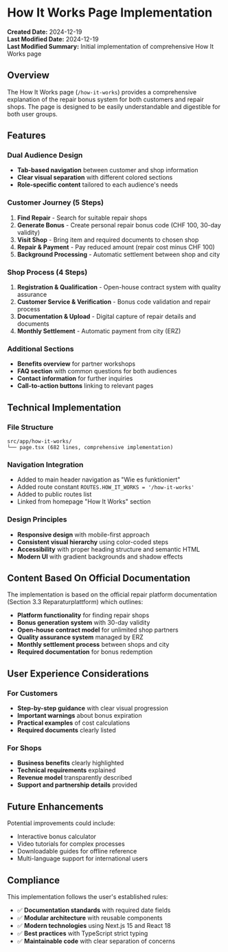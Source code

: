 # How It Works Page Implementation

**Created Date:** 2024-12-19  
**Last Modified Date:** 2024-12-19  
**Last Modified Summary:** Initial implementation of comprehensive How It Works page

## Overview

The How It Works page (`/how-it-works`) provides a comprehensive explanation of the repair bonus system for both customers and repair shops. The page is designed to be easily understandable and digestible for both user groups.

## Features

### Dual Audience Design
- **Tab-based navigation** between customer and shop information
- **Clear visual separation** with different colored sections
- **Role-specific content** tailored to each audience's needs

### Customer Journey (5 Steps)
1. **Find Repair** - Search for suitable repair shops
2. **Generate Bonus** - Create personal repair bonus code (CHF 100, 30-day validity)
3. **Visit Shop** - Bring item and required documents to chosen shop
4. **Repair & Payment** - Pay reduced amount (repair cost minus CHF 100)
5. **Background Processing** - Automatic settlement between shop and city

### Shop Process (4 Steps)
1. **Registration & Qualification** - Open-house contract system with quality assurance
2. **Customer Service & Verification** - Bonus code validation and repair process
3. **Documentation & Upload** - Digital capture of repair details and documents
4. **Monthly Settlement** - Automatic payment from city (ERZ)

### Additional Sections
- **Benefits overview** for partner workshops
- **FAQ section** with common questions for both audiences
- **Contact information** for further inquiries
- **Call-to-action buttons** linking to relevant pages

## Technical Implementation

### File Structure
```
src/app/how-it-works/
└── page.tsx (682 lines, comprehensive implementation)
```

### Navigation Integration
- Added to main header navigation as "Wie es funktioniert"
- Added route constant `ROUTES.HOW_IT_WORKS = '/how-it-works'`
- Added to public routes list
- Linked from homepage "How It Works" section

### Design Principles
- **Responsive design** with mobile-first approach
- **Consistent visual hierarchy** using color-coded steps
- **Accessibility** with proper heading structure and semantic HTML
- **Modern UI** with gradient backgrounds and shadow effects

## Content Based On Official Documentation

The implementation is based on the official repair platform documentation (Section 3.3 Reparaturplattform) which outlines:

- **Platform functionality** for finding repair shops
- **Bonus generation system** with 30-day validity
- **Open-house contract model** for unlimited shop partners
- **Quality assurance system** managed by ERZ
- **Monthly settlement process** between shops and city
- **Required documentation** for bonus redemption

## User Experience Considerations

### For Customers
- **Step-by-step guidance** with clear visual progression
- **Important warnings** about bonus expiration
- **Practical examples** of cost calculations
- **Required documents** clearly listed

### For Shops
- **Business benefits** clearly highlighted
- **Technical requirements** explained
- **Revenue model** transparently described
- **Support and partnership details** provided

## Future Enhancements

Potential improvements could include:
- Interactive bonus calculator
- Video tutorials for complex processes
- Downloadable guides for offline reference
- Multi-language support for international users

## Compliance

This implementation follows the user's established rules:
- ✅ **Documentation standards** with required date fields
- ✅ **Modular architecture** with reusable components
- ✅ **Modern technologies** using Next.js 15 and React 18
- ✅ **Best practices** with TypeScript strict typing
- ✅ **Maintainable code** with clear separation of concerns 